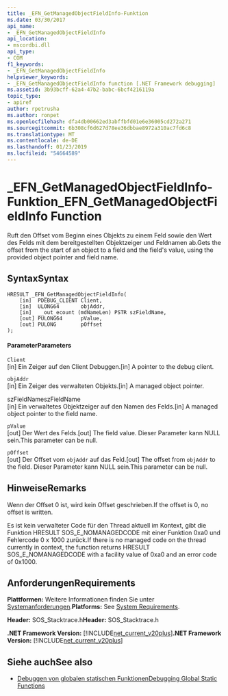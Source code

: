 ```yaml
---
title: _EFN_GetManagedObjectFieldInfo-Funktion
ms.date: 03/30/2017
api_name:
- _EFN_GetManagedObjectFieldInfo
api_location:
- mscordbi.dll
api_type:
- COM
f1_keywords:
- _EFN_GetManagedObjectFieldInfo
helpviewer_keywords:
- _EFN_GetManagedObjectFieldInfo function [.NET Framework debugging]
ms.assetid: 3b93bcff-62a4-47b2-babc-6bcf4216119a
topic_type:
- apiref
author: rpetrusha
ms.author: ronpet
ms.openlocfilehash: dfa4db00662ed3abffbfd01e6e36005cd272a271
ms.sourcegitcommit: 6b308cf6d627d78ee36dbbae8972a310ac7fd6c8
ms.translationtype: MT
ms.contentlocale: de-DE
ms.lasthandoff: 01/23/2019
ms.locfileid: "54664589"
---
```

# <a name="efngetmanagedobjectfieldinfo-function"></a><span data-ttu-id="e918f-102">_EFN_GetManagedObjectFieldInfo-Funktion</span><span class="sxs-lookup"><span data-stu-id="e918f-102">_EFN_GetManagedObjectFieldInfo Function</span></span>
<span data-ttu-id="e918f-103">Ruft den Offset vom Beginn eines Objekts zu einem Feld sowie den Wert des Felds mit dem bereitgestellten Objektzeiger und Feldnamen ab.</span><span class="sxs-lookup"><span data-stu-id="e918f-103">Gets the offset from the start of an object to a field and the field's value, using the provided object pointer and field name.</span></span>  
  
## <a name="syntax"></a><span data-ttu-id="e918f-104">Syntax</span><span class="sxs-lookup"><span data-stu-id="e918f-104">Syntax</span></span>  
  
```  
HRESULT _EFN_GetManagedObjectFieldInfo(  
    [in]  PDEBUG_CLIENT Client,  
    [in]  ULONG64       objAddr,  
    [in]  __out_ecount (mdNameLen) PSTR szFieldName,  
    [out] PULONG64      pValue,  
    [out] PULONG        pOffset  
);  
```  
  
#### <a name="parameters"></a><span data-ttu-id="e918f-105">Parameter</span><span class="sxs-lookup"><span data-stu-id="e918f-105">Parameters</span></span>  
 `Client`  
 <span data-ttu-id="e918f-106">[in] Ein Zeiger auf den Client Debuggen.</span><span class="sxs-lookup"><span data-stu-id="e918f-106">[in] A pointer to the debug client.</span></span>  
  
 `objAddr`  
 <span data-ttu-id="e918f-107">[in] Ein Zeiger des verwalteten Objekts.</span><span class="sxs-lookup"><span data-stu-id="e918f-107">[in] A managed object pointer.</span></span>  
  
 <span data-ttu-id="e918f-108">szFieldName</span><span class="sxs-lookup"><span data-stu-id="e918f-108">szFieldName</span></span>  
 <span data-ttu-id="e918f-109">[in] Ein verwaltetes Objektzeiger auf den Namen des Felds.</span><span class="sxs-lookup"><span data-stu-id="e918f-109">[in] A managed object pointer to the field name.</span></span>  
  
 `pValue`  
 <span data-ttu-id="e918f-110">[out] Der Wert des Felds.</span><span class="sxs-lookup"><span data-stu-id="e918f-110">[out] The field value.</span></span> <span data-ttu-id="e918f-111">Dieser Parameter kann NULL sein.</span><span class="sxs-lookup"><span data-stu-id="e918f-111">This parameter can be null.</span></span>  
  
 `pOffset`  
 <span data-ttu-id="e918f-112">[out] Der Offset vom `objAddr` auf das Feld.</span><span class="sxs-lookup"><span data-stu-id="e918f-112">[out] The offset from `objAddr` to the field.</span></span> <span data-ttu-id="e918f-113">Dieser Parameter kann NULL sein.</span><span class="sxs-lookup"><span data-stu-id="e918f-113">This parameter can be null.</span></span>  
  
## <a name="remarks"></a><span data-ttu-id="e918f-114">Hinweise</span><span class="sxs-lookup"><span data-stu-id="e918f-114">Remarks</span></span>  
 <span data-ttu-id="e918f-115">Wenn der Offset 0 ist, wird kein Offset geschrieben.</span><span class="sxs-lookup"><span data-stu-id="e918f-115">If the offset is 0, no offset is written.</span></span>  
  
 <span data-ttu-id="e918f-116">Es ist kein verwalteter Code für den Thread aktuell im Kontext, gibt die Funktion HRESULT SOS_E_NOMANAGEDCODE mit einer Funktion 0xa0 und Fehlercode 0 x 1000 zurück.</span><span class="sxs-lookup"><span data-stu-id="e918f-116">If there is no managed code on the thread currently in context, the function returns HRESULT SOS_E_NOMANAGEDCODE with a facility value of 0xa0 and an error code of 0x1000.</span></span>  
  
## <a name="requirements"></a><span data-ttu-id="e918f-117">Anforderungen</span><span class="sxs-lookup"><span data-stu-id="e918f-117">Requirements</span></span>  
 <span data-ttu-id="e918f-118">**Plattformen:** Weitere Informationen finden Sie unter [Systemanforderungen](../../../../docs/framework/get-started/system-requirements.md).</span><span class="sxs-lookup"><span data-stu-id="e918f-118">**Platforms:** See [System Requirements](../../../../docs/framework/get-started/system-requirements.md).</span></span>  
  
 <span data-ttu-id="e918f-119">**Header:** SOS_Stacktrace.h</span><span class="sxs-lookup"><span data-stu-id="e918f-119">**Header:** SOS_Stacktrace.h</span></span>  
  
 <span data-ttu-id="e918f-120">**.NET Framework Version:** [!INCLUDE[net_current_v20plus](../../../../includes/net-current-v20plus-md.md)]</span><span class="sxs-lookup"><span data-stu-id="e918f-120">**.NET Framework Version:** [!INCLUDE[net_current_v20plus](../../../../includes/net-current-v20plus-md.md)]</span></span>  
  
## <a name="see-also"></a><span data-ttu-id="e918f-121">Siehe auch</span><span class="sxs-lookup"><span data-stu-id="e918f-121">See also</span></span>
- [<span data-ttu-id="e918f-122">Debuggen von globalen statischen Funktionen</span><span class="sxs-lookup"><span data-stu-id="e918f-122">Debugging Global Static Functions</span></span>](../../../../docs/framework/unmanaged-api/debugging/debugging-global-static-functions.md)
